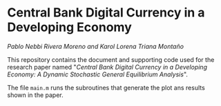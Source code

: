 # Central Bank Digital Currency in a Developing Economy

*Pablo Nebbi Rivera Moreno and Karol Lorena Triana Montaño*

This repository contains the document and supporting code used for the research
paper named "*Central Bank Digital Currency in a Developing Economy: A Dynamic 
Stochastic General Equilibrium Analysis*".

The file `main.m` runs the subroutines that generate the plot ans results shown
in the paper.
